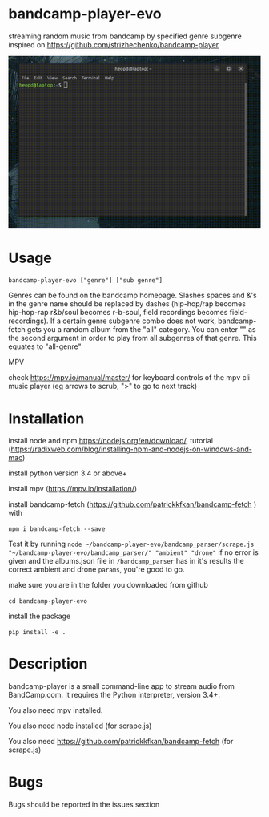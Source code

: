 bandcamp-player-evo
============

streaming random music from bandcamp by specified genre subgenre inspired on https://github.com/strizhechenko/bandcamp-player

![](bandcamp-player-evo_demo.gif)

Usage
=====

``bandcamp-player-evo ["genre"] ["sub genre"]``

Genres can be found on the bandcamp homepage. Slashes spaces and &'s in the genre name should be replaced by dashes (hip-hop/rap becomes hip-hop-rap r&b/soul becomes r-b-soul, field recordings becomes field-recordings). If a certain genre subgenre combo does not work, bandcamp-fetch gets you a random album from the "all" category. You can enter "" as the second argument in order to play from all subgenres of that genre. This equates to "all-genre"

MPV

check https://mpv.io/manual/master/ for keyboard controls of the mpv cli music player (eg arrows to scrub, ">" to go to next track)

Installation
============
install node and npm https://nodejs.org/en/download/, tutorial (https://radixweb.com/blog/installing-npm-and-nodejs-on-windows-and-mac)

install python version 3.4 or above+

install mpv (https://mpv.io/installation/)

install bandcamp-fetch (https://github.com/patrickkfkan/bandcamp-fetch ) with

``npm i bandcamp-fetch --save``

Test it by running ``node ~/bandcamp-player-evo/bandcamp_parser/scrape.js "~/bandcamp-player-evo/bandcamp_parser/" "ambient" "drone"`` if no error is given and the albums.json file in ``/bandcamp_parser`` has in it's results the correct ambient and drone ``params``, you're good to go.

make sure you are in the folder you downloaded from github

``cd bandcamp-player-evo``

install the package

``pip install -e .``

Description
===========

bandcamp-player is a small command-line app to stream audio from BandCamp.com. It requires the Python interpreter, version 3.4+.

You also need mpv installed.

You also need node installed (for scrape.js)

You also need https://github.com/patrickkfkan/bandcamp-fetch (for scrape.js)

Bugs
====

Bugs should be reported in the issues section
